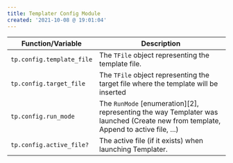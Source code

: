 ```yaml
---
title: Templater Config Module
created: '2021-10-08 @ 19:01:04'
---
```


| Function/Variable         | Description                                                                                                                        |
| ------------------------- | ---------------------------------------------------------------------------------------------------------------------------------- |
| `tp.config.template_file` | The `TFile` object representing the template file.                                                                                 |
| `tp.config.target_file`   | The `TFile` object representing the target file where the template will be inserted                                                |
| `tp.config.run_mode`      | The `RunMode` [enumeration][2], representing the way Templater was launched (Create new from template, Append to active file, ...) |
| `tp.config.active_file?`  | The active file (if it exists) when launching Templater.                                                                           |
